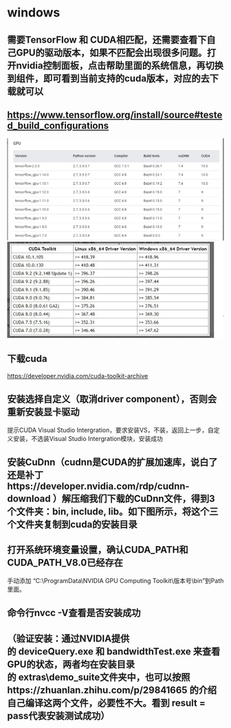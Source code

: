 # windows
 ## 需要TensorFlow 和 CUDA相匹配，还需要查看下自己GPU的驱动版本，如果不匹配会出现很多问题。打开nvidia控制面板，点击帮助里面的系统信息，再切换到组件，即可看到当前支持的cuda版本，对应的去下载就可以
 
 ## https://www.tensorflow.org/install/source#tested_build_configurations
![image](https://raw.githubusercontent.com/CPS-zhangX/PhD-Study/master/images/Cuda%20install1.png)
![image](https://raw.githubusercontent.com/CPS-zhangX/PhD-Study/master/images/cuda%20install2.png)

 ## 下载cuda

https://developer.nvidia.com/cuda-toolkit-archive


## 安装选择自定义（取消driver component），否则会重新安装显卡驱动
提示CUDA Visual Studio Intergration，要求安装VS，不装，返回上一步，自定义安装，不选装Visual Studio Intergration模块，安装成功


## 安装CuDnn（cudnn是CUDA的扩展加速库，说白了还是补丁https://developer.nvidia.com/rdp/cudnn-download ）解压缩我们下载的CuDnn文件，得到3个文件夹：bin, include, lib。如下图所示，将这个三个文件夹复制到cuda的安装目录

## 打开系统环境变量设置，确认CUDA_PATH和CUDA_PATH_V8.0已经存在
手动添加 “C:\ProgramData\NVIDIA GPU Computing Toolkit\版本号\bin”到Path里面。


## 命令行nvcc -V查看是否安装成功


## （验证安装：通过NVIDIA提供的 deviceQuery.exe 和 bandwidthTest.exe 来查看GPU的状态，两者均在安装目录的 extras\demo_suite文件夹中，也可以按照https://zhuanlan.zhihu.com/p/29841665 的介绍自己编译这两个文件，必要性不大。看到 result = pass代表安装测试成功）
